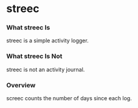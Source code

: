 # streec

### What streec Is

streec is a simple activity logger.

### What streec Is Not

streec is not an activity journal.

### Overview

screec counts the number of days since each log.
